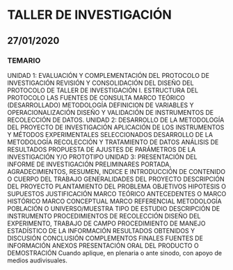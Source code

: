 # TALLER DE INVESTIGACIÓN

## 27/01/2020
### TEMARIO
UNIDAD 1: EVALUACIÓN Y COMPLEMENTACIÓN DEL PROTOCOLO DE INVESTIGACIÓN
	REVISIÓN Y CONSOLIDACIÓN DEL DISEÑO DEL PROTOCOLO DE TALLER DE INVESTIGACIÓN I.
		ESTRUCTURA DEL PROTOCOLO
		LAS FUENTES DE CONSULTA
		MARCO TEÓRICO (DESARROLLADO)
		METODOLOGÍA
		DEFINICION DE VARIABLES Y OPERACIONALIZACIÓN
		DISEÑO Y VALIDACIÓN DE INSTRUMENTOS DE RECOLECCIÓN DE DATOS.
UNIDAD 2: DESARROLLO DE LA METODOLOGÍA DEL PROYECTO DE INVESTIGACIÓN
	APLICACIÓN DE LOS INSTRUMENTOS Y MÉTODOS EXPERIMENTALES SELECCIONADOS
	DESARROLLO DE LA METODOLOGÍA
	RECOLECCIÓN Y TRATAMIENTO DE DATOS
	ANÁLISIS DE RESULTADOS
	PROPUESTA DE AJUSTES DE PARÁMETROS DE LA INVESTIGACIÓN Y/O PROTOTIPO
UNIDAD 3: PRESENTACIÓN DEL INFORME DE INVESTIGACIÓN
	PRELIMINARES
		PORTADA, AGRADECIMIENTOS, RESUMEN, INDICE E INTRODUCCIÓN
	DE CONTENIDO O CUERPO DEL TRABAJO
		GENERALIDADES DEL PROYECTO
			DESCRIPCIÓN DEL PROYECTO
			PLANTAMIENTO DEL PROBLEMA
			OBJETIVOS
			HIPOTESIS O SUPUESTOS
			JUSTIFICACIÓN
		MARCO TEÓRICO
			ANTECEDENTES O MARCO HISTÓRICO
			MARCO CONCEPTUAL
			MARCO REFERENCIAL
		METODOLOGÍA
			POBLACIÓN O UNIVERSO/MUESTRA
			TIPO DE ESTUDIO
			DESCRIPCIÓN DE INSTRUMENTO
			PROCEDIMIENTOS DE RECOLECCIÓN
				DISEÑO DEL EXPERIMENTO, TRABAJO DE CAMPO
			PROCEDIMIENTO DE MANEJO ESTADÍSTICO DE LA INFORMACIÓN
		RESULTADOS OBTENIDOS Y DISCUSIÓN
		CONCLUSIÓN
	COMPLEMENTOS FINALES
		FUENTES DE INFORMACIÓN
		ANEXOS
	PRESENTACIÓN ORAL DEL PRODUCTO O DEMOSTRACIÓN
		Cuando aplique, en plenaria o ante sinodo, con apoyo de medios audivisuales.
	